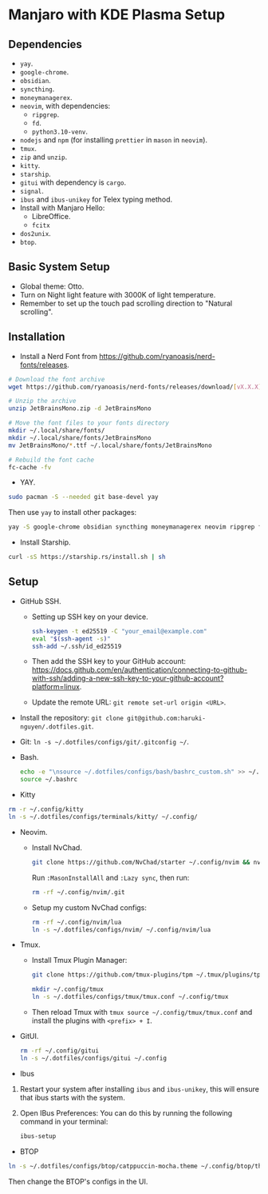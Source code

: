 # Manjaro with KDE Plasma Setup

## Dependencies

- `yay`.
- `google-chrome`.
- `obsidian`.
- `syncthing`.
- `moneymanagerex`.
- `neovim`, with dependencies:
  - `ripgrep`.
  - `fd`.
  - `python3.10-venv`.
- `nodejs` and `npm` (for installing `prettier` in `mason` in `neovim`).
- `tmux`.
- `zip` and `unzip`.
- `kitty`.
- `starship`.
- `gitui` with dependency is `cargo`.
- `signal`.
- `ibus` and `ibus-unikey` for Telex typing method.
- Install with Manjaro Hello:
    - LibreOffice.
    - `fcitx`
- `dos2unix`.
- `btop`.

## Basic System Setup

- Global theme: Otto.
- Turn on Night light feature with 3000K of light temperature.
- Remember to set up the touch pad scrolling direction to "Natural scrolling".

## Installation

- Install a Nerd Font from <https://github.com/ryanoasis/nerd-fonts/releases>.

```bash
# Download the font archive
wget https://github.com/ryanoasis/nerd-fonts/releases/download/[vX.X.X]/JetBrainsMono.zip

# Unzip the archive
unzip JetBrainsMono.zip -d JetBrainsMono

# Move the font files to your fonts directory
mkdir ~/.local/share/fonts/
mkdir ~/.local/share/fonts/JetBrainsMono
mv JetBrainsMono/*.ttf ~/.local/share/fonts/JetBrainsMono

# Rebuild the font cache
fc-cache -fv
```

- YAY.

```bash
sudo pacman -S --needed git base-devel yay
```

Then use `yay` to install other packages:

```bash
yay -S google-chrome obsidian syncthing moneymanagerex neovim ripgrep fd python3.10-venv tmux zip unzip nodejs npm signal ibus ibus-unikey dos2unix btop
```

- Install Starship.

```bash
curl -sS https://starship.rs/install.sh | sh
```

## Setup

- GitHub SSH.

  - Setting up SSH key on your device.

    ```bash
    ssh-keygen -t ed25519 -C "your_email@example.com"
    eval "$(ssh-agent -s)"
    ssh-add ~/.ssh/id_ed25519
    ```

  - Then add the SSH key to your GitHub account: <https://docs.github.com/en/authentication/connecting-to-github-with-ssh/adding-a-new-ssh-key-to-your-github-account?platform=linux>.
  - Update the remote URL: `git remote set-url origin <URL>`.

- Install the repository: `git clone git@github.com:haruki-nguyen/.dotfiles.git`.

- Git: `ln -s ~/.dotfiles/configs/git/.gitconfig ~/`.

- Bash.

  ```bash
  echo -e "\nsource ~/.dotfiles/configs/bash/bashrc_custom.sh" >> ~/.bashrc
  source ~/.bashrc
  ```

- Kitty

```bash
rm -r ~/.config/kitty
ln -s ~/.dotfiles/configs/terminals/kitty/ ~/.config/
```

- Neovim.

  - Install NvChad.

    ```bash
    git clone https://github.com/NvChad/starter ~/.config/nvim && nvim
    ```

    Run `:MasonInstallAll` and `:Lazy sync`, then run:

    ```bash
    rm -rf ~/.config/nvim/.git
    ```

  - Setup my custom NvChad configs:

    ```bash
    rm -rf ~/.config/nvim/lua
    ln -s ~/.dotfiles/configs/nvim/ ~/.config/nvim/lua
    ```

- Tmux.

  - Install Tmux Plugin Manager:

    ```bash
    git clone https://github.com/tmux-plugins/tpm ~/.tmux/plugins/tpm
    ```

    ```bash
    mkdir ~/.config/tmux
    ln -s ~/.dotfiles/configs/tmux/tmux.conf ~/.config/tmux
    ```

  - Then reload Tmux with `tmux source ~/.config/tmux/tmux.conf` and install the plugins with `<prefix> + I`.

- GitUI.

  ```bash
  rm -rf ~/.config/gitui
  ln -s ~/.dotfiles/configs/gitui ~/.config
  ```

- Ibus

1. Restart your system after installing `ibus` and `ibus-unikey`, this will ensure that ibus starts with the system.
2. Open IBus Preferences: You can do this by running the following command in your terminal:

   ```bash
   ibus-setup
   ```
 
- BTOP

```bash
ln -s ~/.dotfiles/configs/btop/catppuccin-mocha.theme ~/.config/btop/themes
```

Then change the BTOP's configs in the UI.

